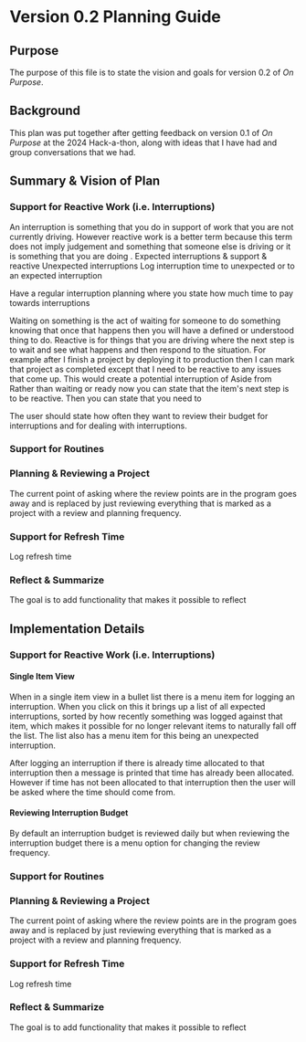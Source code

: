 # Version 0.2 Planning Guide
## Purpose
The purpose of this file is to state the vision and goals for version 0.2 of _On Purpose_. 

## Background
This plan was put together after getting feedback on version 0.1 of _On Purpose_ at the 2024 Hack-a-thon, along with ideas that I have had and group conversations that we had.

## Summary & Vision of Plan

### Support for Reactive Work (i.e. Interruptions)
An interruption is something that you do in support of work that you are not currently driving. However reactive work is a better term because this term does not imply judgement and  something that someone else is driving or it is something that you are doing .
Expected interruptions & support & reactive
Unexpected interruptions
Log interruption time to unexpected or to an expected interruption

Have a regular interruption planning where you state how much time to pay towards interruptions

Waiting on something is the act of waiting for someone to do something knowing that once that happens then you will have a defined or understood thing to do. Reactive is for things that you are driving where the next step is to wait and see what happens and then respond to the situation. For example after I finish a project by deploying it to production then I can mark that project as completed except that I need to be reactive to any issues that come up. This would create a potential interruption of Aside from Rather than waiting or ready now you can state that the item's next step is to be reactive. Then you can state that you need to 

The user should state how often they want to review their budget for interruptions and for dealing with interruptions.

### Support for Routines

### Planning & Reviewing a Project
The current point of asking where the review points are in the program goes away and is replaced by just reviewing everything that is marked as a project with a review and planning frequency.



### Support for Refresh Time
Log refresh time

### Reflect & Summarize
The goal is to add functionality that makes it possible to reflect 

## Implementation Details
### Support for Reactive Work (i.e. Interruptions)
#### Single Item View
When in a single item view in a bullet list there is a menu item for logging an interruption. When you click on this it brings up a list of all expected interruptions, sorted by how recently something was logged against that item, which makes it possible for no longer relevant items to naturally fall off the list. The list also has a menu item for this being an unexpected interruption.

After logging an interruption if there is already time allocated to that interruption then a message is printed that time has already been allocated. However if time has not been allocated to that interruption then the user will be asked where the time should come from. 

#### Reviewing Interruption Budget
By default an interruption budget is reviewed daily but when reviewing the interruption budget there is a menu option for changing the review frequency.



### Support for Routines

### Planning & Reviewing a Project
The current point of asking where the review points are in the program goes away and is replaced by just reviewing everything that is marked as a project with a review and planning frequency.



### Support for Refresh Time
Log refresh time

### Reflect & Summarize
The goal is to add functionality that makes it possible to reflect 